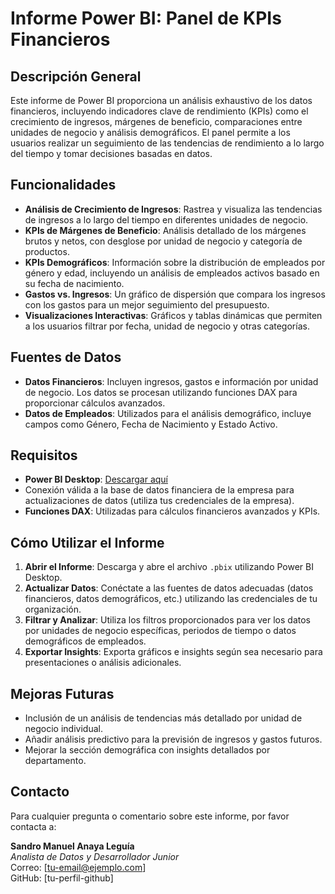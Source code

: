 # Informe Power BI: Panel de KPIs Financieros

## Descripción General

Este informe de Power BI proporciona un análisis exhaustivo de los datos financieros, incluyendo indicadores clave de rendimiento (KPIs) como el crecimiento de ingresos, márgenes de beneficio, comparaciones entre unidades de negocio y análisis demográficos. El panel permite a los usuarios realizar un seguimiento de las tendencias de rendimiento a lo largo del tiempo y tomar decisiones basadas en datos.

## Funcionalidades

- **Análisis de Crecimiento de Ingresos**: Rastrea y visualiza las tendencias de ingresos a lo largo del tiempo en diferentes unidades de negocio.
- **KPIs de Márgenes de Beneficio**: Análisis detallado de los márgenes brutos y netos, con desglose por unidad de negocio y categoría de productos.
- **KPIs Demográficos**: Información sobre la distribución de empleados por género y edad, incluyendo un análisis de empleados activos basado en su fecha de nacimiento.
- **Gastos vs. Ingresos**: Un gráfico de dispersión que compara los ingresos con los gastos para un mejor seguimiento del presupuesto.
- **Visualizaciones Interactivas**: Gráficos y tablas dinámicas que permiten a los usuarios filtrar por fecha, unidad de negocio y otras categorías.

## Fuentes de Datos

- **Datos Financieros**: Incluyen ingresos, gastos e información por unidad de negocio. Los datos se procesan utilizando funciones DAX para proporcionar cálculos avanzados.
- **Datos de Empleados**: Utilizados para el análisis demográfico, incluye campos como Género, Fecha de Nacimiento y Estado Activo.

## Requisitos

- **Power BI Desktop**: [Descargar aquí](https://powerbi.microsoft.com/desktop/)
- Conexión válida a la base de datos financiera de la empresa para actualizaciones de datos (utiliza tus credenciales de la empresa).
- **Funciones DAX**: Utilizadas para cálculos financieros avanzados y KPIs.

## Cómo Utilizar el Informe

1. **Abrir el Informe**: Descarga y abre el archivo `.pbix` utilizando Power BI Desktop.
2. **Actualizar Datos**: Conéctate a las fuentes de datos adecuadas (datos financieros, datos demográficos, etc.) utilizando las credenciales de tu organización.
3. **Filtrar y Analizar**: Utiliza los filtros proporcionados para ver los datos por unidades de negocio específicas, periodos de tiempo o datos demográficos de empleados.
4. **Exportar Insights**: Exporta gráficos e insights según sea necesario para presentaciones o análisis adicionales.

## Mejoras Futuras

- Inclusión de un análisis de tendencias más detallado por unidad de negocio individual.
- Añadir análisis predictivo para la previsión de ingresos y gastos futuros.
- Mejorar la sección demográfica con insights detallados por departamento.

## Contacto

Para cualquier pregunta o comentario sobre este informe, por favor contacta a:

**Sandro Manuel Anaya Leguía**  
*Analista de Datos y Desarrollador Junior*  
Correo: [tu-email@ejemplo.com]  
GitHub: [tu-perfil-github]
